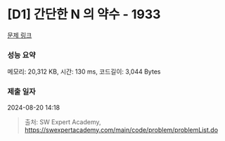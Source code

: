 # [D1] 간단한 N 의 약수 - 1933 

[문제 링크](https://swexpertacademy.com/main/code/problem/problemDetail.do?contestProbId=AV5PhcWaAKIDFAUq) 

### 성능 요약

메모리: 20,312 KB, 시간: 130 ms, 코드길이: 3,044 Bytes

### 제출 일자

2024-08-20 14:18



> 출처: SW Expert Academy, https://swexpertacademy.com/main/code/problem/problemList.do